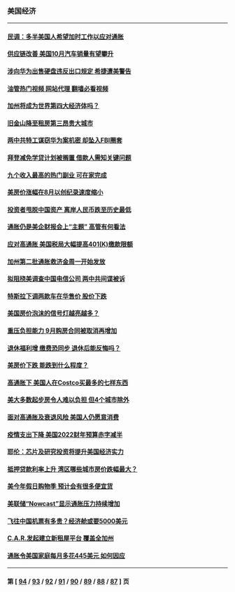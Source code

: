 ### 美国经济
---
#### [民调：多半美国人希望加时工作以应对通胀](../../pages/ncid1078158/n13853477.md?10270845) 
#### [供应链改善 美国10月汽车销量有望攀升](../../pages/ncid1078158/n13853459.md?10270845) 
#### [涉向华为出售硬盘违反出口规定 希捷遭美警告](../../pages/ncid1078158/n13853447.md?10270845) 
#### [油管热门视频 网站代理 翻墙必看视频](http://132.145.103.77:81/youtube.html?10270845)
#### [加州将成为世界第四大经济体吗？](../../pages/ncid1078158/n13853043.md?10270845) 
#### [旧金山降至租房第三昂贵大城市](../../pages/ncid1078158/n13852975.md?10270845) 
#### [两中共特工谋窃华为案机密 却坠入FBI圈套](../../pages/ncid1078158/n13852895.md?10270845) 
#### [拜登减免学贷计划被搁置 借款人需知关键问题](../../pages/ncid1078158/n13852793.md?10270845) 
#### [九个收入最高的热门副业 可在家完成](../../pages/ncid1078158/n13851097.md?10270845) 
#### [美房价涨幅在8月以创纪录速度缩小](../../pages/ncid1078158/n13852739.md?10270845) 
#### [投资者甩脱中国资产 离岸人民币跌至历史最低](../../pages/ncid1078158/n13852379.md?10270845) 
#### [通胀仍是美企财报会上“主题” 高管有何看法](../../pages/ncid1078158/n13852122.md?10270845) 
#### [应对高通胀 美国税局大幅提高401(K)缴款限额](../../pages/ncid1078158/n13852062.md?10270845) 
#### [加州第二批通胀救济金周一开始发放](../../pages/ncid1078158/n13852113.md?10270845) 
#### [拟阻挠美调查中国电信公司 两中共间谍被诉](../../pages/ncid1078158/n13851990.md?10270845) 
#### [特斯拉下调两款车在华售价 股价下跌](../../pages/ncid1078158/n13851833.md?10270845) 
#### [美国房价泡沫的信号灯越亮越多？](../../pages/ncid1078158/n13851656.md?10270845) 
#### [重压负担能力 9月购房合同被取消再增加](../../pages/ncid1078158/n13851540.md?10270845) 
#### [退休福利增 缴费恐同步 退休后能反悔吗？](../../pages/ncid1078158/n13851500.md?10270845) 
#### [美房价下跌 能跌到什么程度？](../../pages/ncid1078158/n13851296.md?10270845) 
#### [高通胀下 美国人在Costco买最多的七样东西](../../pages/ncid1078158/n13850513.md?10270845) 
#### [美大多数起步房令人难以负担 但4个城市除外](../../pages/ncid1078158/n13851009.md?10270845) 
#### [面对高通胀及衰退风险 美国人仍愿意消费](../../pages/ncid1078158/n13850486.md?10270845) 
#### [疫情支出下降 美国2022财年预算赤字减半](../../pages/ncid1078158/n13850467.md?10270845) 
#### [耶伦：芯片及研究投资将提升美国经济实力](../../pages/ncid1078158/n13850392.md?10270845) 
#### [抵押贷款利率上升 湾区哪些城市房价跌幅最大？](../../pages/ncid1078158/n13849921.md?10270845) 
#### [美今年假日购物季 预计会有很多便宜货](../../pages/ncid1078158/n13849658.md?10270845) 
#### [美联储“Nowcast”显示通胀压力持续增加](../../pages/ncid1078158/n13849445.md?10270845) 
#### [飞往中国机票有多贵？经济舱或要5000美元](../../pages/ncid1078158/n13849214.md?10270845) 
#### [C.A.R.发起建立新租屋平台 覆盖全加州](../../pages/ncid1078158/n13849210.md?10270845) 
#### [通胀令美国家庭每月多花445美元 如何因应](../../pages/ncid1078158/n13849024.md?10270845) 

---
#### 第 [ [94](./94.md?10270845) / [93](./93.md?10270845) / [92](./92.md?10270845) / [91](./91.md?10270845) / [90](./90.md?10270845) / [89](./89.md?10270845) / [88](./88.md?10270845) / [87](./87.md?10270845) ] 页
